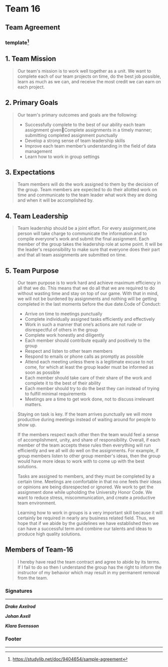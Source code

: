 # Team 16

## Team Agreement

### template[^1]

## 1. Team Mission

> Our team's mission is to work well together as a unit. We want to complete each of our team projects on time, do the best job possible, learn as much as we can, and receive the most credit we can earn on each project.

## 2. Primary Goals

> Our team's primary outcomes and goals are the following:
>
> - Successfully complete to the best of our ability each team assignment givenComplete assignments in a timely manner; submitting completed assignment punctually
> - Develop a strong sense of team leadership skills
> - Improve each team member’s understanding in the field of data management
> - Learn how to work in group settings

## 3. Expectations

> Team members will do the work assigned to them by the decision of the group. Team members are expected to do their allotted work on time and communicate to the team leader what work they are doing and when it will be accomplished by.

## 4. Team Leadership

> Team leadership should be a joint effort. For every assignment,one person will take charge to communicate the information and to compile everyone's work and submit the final assignment. Each member of the group takes the leadership role at some point. It will be the leader's responsibility to make sure that everyone does their part and that all team assignments are submitted on time.

## 5. Team Purpose

> Our team purpose is to work hard and achieve maximum efficiency in all that we do. This means that we do all that we are required to do without wasting time and stay on top of our game. With that in mind, we will not be burdened by assignments and nothing will be getting completed in the last moments before the due date.Code of Conduct:
>
>- Arrive on time to meetings punctually
>- Complete individually assigned tasks efficiently and effectively
>- Work in such a manner that one’s actions are not rude or disrespectful of others in the group
>- Complete work honestly and diligently
>- Each member should contribute equally and positively to the group
>- Respect and listen to other team members
>- Respond to emails or phone calls as promptly as possible
>- Attend each meeting unless there is a legitimate excuse to not come, for which at least the group leader must be informed as soon as possible
>- Each member should take care of their share of the work and complete it to the best of their ability
>- Each member should try to do the best they can instead of trying to fulfill minimal requirements
>- Meetings are a time to get work done, not to discuss irrelevant matters.

> Staying on task is key. If the team arrives punctually we will more productive during meetings instead of waiting around for people to show up.
>
> If the members respect each other then the team would feel a sense of accomplishment, unity, and share of responsibility. Overall, if each member of the team accepts these rules then everything will run efficiently and we all will do well on the assignments. For example, if group members listen to other group member's ideas, then the group would have more ideas to work with to come up with the best solutions.
>
> Tasks are assigned to members, and they must be completed by a certain time. Meetings are comfortable in that no one feels their ideas or opinions are being disrespected or ignored. We work to get the assignment done while upholding the University Honor Code. We want to reduce stress, miscommunication, and create a productive team environment.
>
> Learning how to work in groups is a very important skill because it will certainly be required in nearly any business related field. Thus, we hope that if we abide by the guidelines we have established then we can have a successful term and combine our talents and ideas to produce high quality solutions.

## Members of Team-16

> I hereby have read the team contract and agree to abide by its terms. If I fail to do so then I understand the group has the right to inform the instructor of my behavior which may result in my permanent removal from the team.

### Signatures

---

***Drake Axelrod***

***Johan Axell***

***Klara Svensson***

### Footer
---

[^1]: https://studylib.net/doc/9404654/sample-agreement
